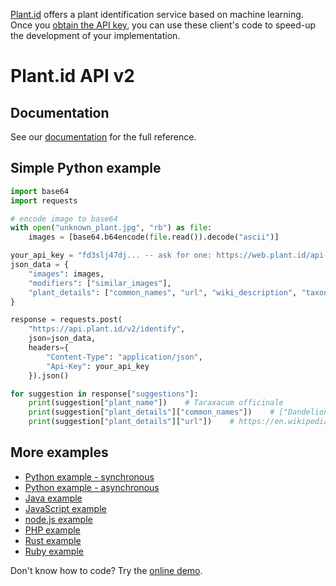 [Plant.id](https://web.plant.id) offers a plant identification service based on machine learning. Once you [obtain the API key](https://web.plant.id/plant-identification-api/), you can use these client's code to speed-up the development of your implementation.

# Plant.id API v2

## Documentation
See our [documentation](https://github.com/Plant-id/Plant-id-API/wiki) for the full reference.

## Simple Python example
```python
import base64
import requests

# encode image to base64
with open("unknown_plant.jpg", "rb") as file:
    images = [base64.b64encode(file.read()).decode("ascii")]

your_api_key = "fd3slj47dj... -- ask for one: https://web.plant.id/api-access-request/ --"
json_data = {
    "images": images,
    "modifiers": ["similar_images"],
    "plant_details": ["common_names", "url", "wiki_description", "taxonomy"]
}

response = requests.post(
    "https://api.plant.id/v2/identify",
    json=json_data,
    headers={
        "Content-Type": "application/json",
        "Api-Key": your_api_key
    }).json()

for suggestion in response["suggestions"]:
    print(suggestion["plant_name"])    # Taraxacum officinale
    print(suggestion["plant_details"]["common_names"])    # ["Dandelion"]
    print(suggestion["plant_details"]["url"])    # https://en.wikipedia.org/wiki/Taraxacum_officinale
```

## More examples
- [Python example - synchronous](https://github.com/Plant-id/Plant-id-API/blob/master/python/sync_identification_example.py)
- [Python example - asynchronous](https://github.com/Plant-id/Plant-id-API/blob/master/python/async_identification_example.py)
- [Java example](https://github.com/Plant-id/Plant-id-API/tree/master/java)
- [JavaScript example](https://github.com/Plant-id/Plant-id-API/blob/master/javascript/sync_identification_example.html)
- [node.js example](https://github.com/Plant-id/Plant-id-API/tree/master/node)
- [PHP example](https://github.com/Plant-id/Plant-id-API/blob/master/php/sync_identification_example.php)
- [Rust example](https://github.com/Plant-id/Plant-id-API/tree/master/rust/async)
- [Ruby example](https://github.com/Plant-id/Plant-id-API/tree/master/ruby/sync_identification_example.rb)

Don't know how to code? Try the [online demo](https://plant.id/).
